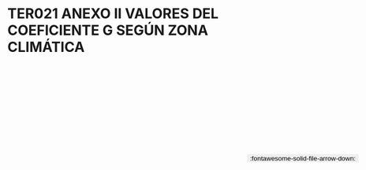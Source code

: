 
# TER021 ANEXO II VALORES DEL COEFICIENTE G SEGÚN ZONA CLIMÁTICA

<a href='../TER021 ANEXO II VALORES DEL COEFICIENTE G SEGÚN ZONA CLIMÁTICA.pdf' download>
<button class='md-button -primary' 
id='download-btn' style="position: fixed; top: 10%; right: 20px; 
        transform: translateY(-50%); z-index: 1000;  border: none; ">
:fontawesome-solid-file-arrow-down: 
</button>
</a>

<div 
    id='../TER021 ANEXO II VALORES DEL COEFICIENTE G SEGÚN ZONA CLIMÁTICA.pdf' 
    data-pdf-url='../TER021 ANEXO II VALORES DEL COEFICIENTE G SEGÚN ZONA CLIMÁTICA.pdf'
    style=' width: 100%; height: auto;overflow: auto;'>
</div>

